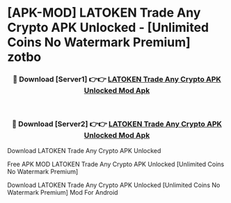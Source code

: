 # [APK-MOD] LATOKEN  Trade Any Crypto APK Unlocked - [Unlimited Coins No Watermark Premium] zotbo



<div align="center">
<h3>🔴 Download [Server1] 👉👉 <a href="https://momento.my/?title=LATOKEN__Trade_Any_Crypto_APK_Unlocked">LATOKEN  Trade Any Crypto APK Unlocked Mod Apk</a></h3><br>

<h3>🔴 Download [Server2] 👉👉 <a href="https://momento.my/?title=LATOKEN__Trade_Any_Crypto_APK_Unlocked">LATOKEN  Trade Any Crypto APK Unlocked Mod Apk</a></h3>
</div>



Download LATOKEN  Trade Any Crypto APK Unlocked 

Free APK MOD LATOKEN  Trade Any Crypto APK Unlocked [Unlimited Coins No Watermark Premium]

Download LATOKEN  Trade Any Crypto APK Unlocked [Unlimited Coins No Watermark Premium] Mod For Android
